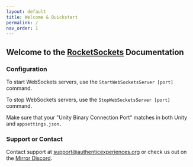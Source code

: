 ```yaml
---
layout: default
title: Welcome & Quickstart
permalink: /
nav_order: 1
---
```


## Welcome to the [RocketSockets](https://rocketsockets.network/) Documentation

### Configuration

To start WebSockets servers, use the `StartWebSocketsServer [port]` command.

To stop WebSockets servers, use the `StopWebSocketsServer [port]` command.

Make sure that your "Unity Binary Connection Port" matches in both Unity and `appsettings.json.`

### Support or Contact

Contact support at [support@authenticexperiences.org](mailto:support@authenticexperiences.org) or check us out on the [Mirror Discord](https://discord.gg/eZ74xb).